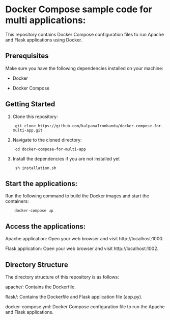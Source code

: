 Docker Compose sample code for multi applications:
====================================================

This repository contains Docker Compose configuration files to run Apache and Flask applications using Docker.

Prerequisites
----------------

Make sure you have the following dependencies installed on your machine:

- Docker
  
- Docker Compose


Getting Started
-------------------

1. Clone this repository:

        git clone https://github.com/kalpanaIronbanda/docker-compose-for-multi-app.git

2. Navigate to the cloned directory:

		cd docker-compose-for-multi-app

3. Install the dependencies if you are not installed yet

        sh installation.sh


Start the applications:
--------------------------

Run the following command to build the Docker images and start the containers:

		docker-compose up

Access the applications:
--------------------------

Apache application: Open your web browser and visit http://localhost:1000.

Flask application: Open your web browser and visit http://localhost:1002.


Directory Structure
------------------------

The directory structure of this repository is as follows:

apache/: Contains the Dockerfile.

flask/: Contains the Dockerfile and Flask application file (app.py).

docker-compose.yml: Docker Compose configuration file to run the Apache and Flask applications.









